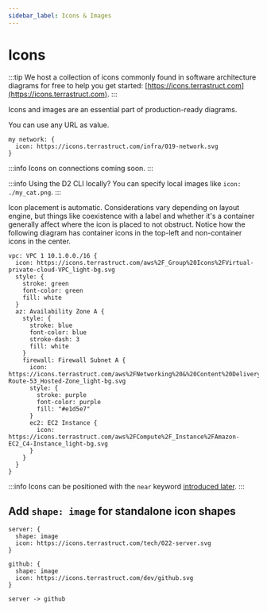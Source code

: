 ```yaml
---
sidebar_label: Icons & Images
---
```


# Icons

:::tip
We host a collection of icons commonly found in software architecture diagrams for free to
help you get started: [https://icons.terrastruct.com](https://icons.terrastruct.com).
:::

Icons and images are an essential part of production-ready diagrams.

You can use any URL as value.

```d2
my network: {
  icon: https://icons.terrastruct.com/infra/019-network.svg
}
```

<div style={{width: "200px", margin: "0 auto 20px auto"}} className="embedSVG" dangerouslySetInnerHTML={{__html: require('@site/static/img/generated/icons-1.svg2')}}></div>

:::info
Icons on connections coming soon.
:::

:::info
Using the D2 CLI locally? You can specify local images like `icon: ./my_cat.png`.
:::

Icon placement is automatic. Considerations vary depending on layout engine, but things
like coexistence with a label and whether it's a container generally affect where the icon
is placed to not obstruct. Notice how the following diagram has container icons in the
top-left and non-container icons in the center.

```d2
vpc: VPC 1 10.1.0.0./16 {
  icon: https://icons.terrastruct.com/aws%2F_Group%20Icons%2FVirtual-private-cloud-VPC_light-bg.svg
  style: {
    stroke: green
    font-color: green
    fill: white
  }
  az: Availability Zone A {
    style: {
      stroke: blue
      font-color: blue
      stroke-dash: 3
      fill: white
    }
    firewall: Firewall Subnet A {
      icon: https://icons.terrastruct.com/aws%2FNetworking%20&%20Content%20Delivery%2FAmazon-Route-53_Hosted-Zone_light-bg.svg
      style: {
        stroke: purple
        font-color: purple
        fill: "#e1d5e7"
      }
      ec2: EC2 Instance {
        icon: https://icons.terrastruct.com/aws%2FCompute%2F_Instance%2FAmazon-EC2_C4-Instance_light-bg.svg
      }
    }
  }
}
```

<div className="embedSVG" dangerouslySetInnerHTML={{__html: require('@site/static/img/generated/icon-placement.svg2')}}></div>

:::info
Icons can be positioned with the `near` keyword [introduced later](/tour/positions#label-and-icon-positioning).
:::

## Add `shape: image` for standalone icon shapes

```d2
server: {
  shape: image
  icon: https://icons.terrastruct.com/tech/022-server.svg
}

github: {
  shape: image
  icon: https://icons.terrastruct.com/dev/github.svg
}

server -> github
```

<div className="embedSVG" dangerouslySetInnerHTML={{__html: require('@site/static/img/generated/icons-image.svg2')}}></div>

